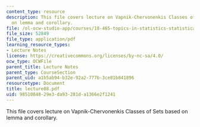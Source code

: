 ```yaml
---
content_type: resource
description: This file covers lecture on Vapnik-Chervonenkis Classes of Sets based
  on lemma and corollary.
file: /ol-ocw-studio-app/courses/18-465-topics-in-statistics-statistical-learning-theory-spring-2007/9851084829e3da93281da1366e2f1241_lecture08.pdf
file_size: 52849
file_type: application/pdf
learning_resource_types:
- Lecture Notes
license: https://creativecommons.org/licenses/by-nc-sa/4.0/
ocw_type: OCWFile
parent_title: Lecture Notes
parent_type: CourseSection
parent_uid: a1b5ab94-b32e-92a2-777b-3ce81b841896
resourcetype: Document
title: lecture08.pdf
uid: 98510848-29e3-da93-281d-a1366e2f1241
---
```

This file covers lecture on Vapnik-Chervonenkis Classes of Sets based on lemma and corollary.